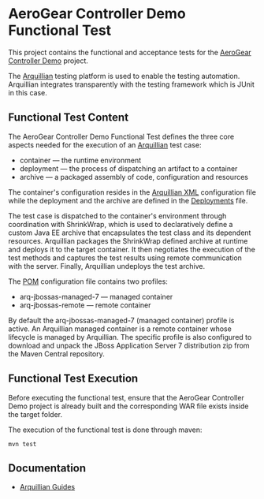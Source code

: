 # AeroGear Controller Demo Functional Test
This project contains the functional and acceptance tests for the [AeroGear Controller Demo](https://github.com/aerogear/aerogear-controller-demo) project.

The [Arquillian](http://arquillian.org/) testing platform is used to enable the testing automation. Arquillian integrates transparently with the testing framework which is JUnit in this case.

## Functional Test Content
The AeroGear Controller Demo Functional Test defines the three core aspects needed for the execution of an [Arquillian](http://arquillian.org/) test case:

- container — the runtime environment
- deployment — the process of dispatching an artifact to a container
- archive — a packaged assembly of code, configuration and resources

The container's configuration resides in the [Arquillian XML](https://github.com/tolis-e/aerogear-controller-demo-ftest/blob/master/src/test/resources/arquillian.xml) configuration file while the deployment and the archive are defined in the [Deployments](https://github.com/tolis-e/aerogear-controller-demo-ftest/blob/master/src/test/java/org/jboss/aerogear/controller/demo/test/Deployments.java) file.

The test case is dispatched to the container's environment through coordination with ShrinkWrap, which is used to declaratively define a custom Java EE archive that encapsulates the test class and its dependent resources. Arquillian packages the ShrinkWrap defined archive at runtime and deploys it to the target container. It then negotiates the execution of the test methods and captures the test results using remote communication with the server. Finally, Arquillian undeploys the test archive.

The [POM](https://github.com/tolis-e/aerogear-controller-demo-ftest/blob/master/pom.xml) configuration file contains two profiles:

* arq-jbossas-managed-7 — managed container 
* arq-jbossas-remote — remote container

By default the arq-jbossas-managed-7 (managed container) profile is active. An Arquillian managed container is a remote container whose lifecycle is managed by Arquillian. The specific profile is also configured to download and unpack the JBoss Application Server 7 distribution zip from the Maven Central repository.

## Functional Test Execution
Before executing the functional test, ensure that the AeroGear Controller Demo project is already built and the corresponding WAR file exists inside the target folder.

The execution of the functional test is done through maven:

    mvn test

## Documentation

* [Arquillian Guides](http://arquillian.org/guides/)
